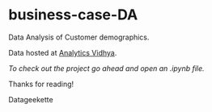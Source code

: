 # business-case-DA
Data Analysis of Customer demographics.

Data hosted at [Analytics Vidhya](www.datahack.analyticsvidhya.com/contest/black-friday/).

*To check out the project go ahead and open an .ipynb file.*

Thanks for reading!

Datageekette
